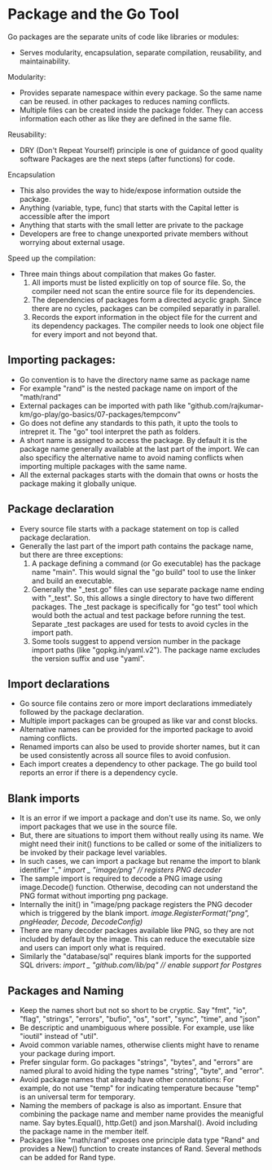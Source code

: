 # Package and the Go Tool

Go packages are the separate units of code like libraries or modules:
  - Serves modularity, encapsulation, separate compilation, reusability, and maintainability.

Modularity:
  - Provides separate namespace within every package. So the same name can be reused.
    in other packages to reduces naming conflicts.
  - Multiple files can be created inside the package folder. They can access information
    each other as like they are defined in the same file.

Reusability:
  - DRY (Don't Repeat Yourself) principle is one of guidance of good quality software
    Packages are the next steps (after functions) for code.

Encapsulation
  - This also provides the way to hide/expose information outside the package.
  - Anything (variable, type, func) that starts with the Capital letter is accessible after the import
  - Anything that starts with the small letter are private to the package
  - Developers are free to change unexported private members without worrying about external usage.

Speed up the compilation:
  - Three main things about compilation that makes Go faster.
    1. All imports must be listed explicitly on top of source file. So, the compiler need not scan
       the entire source file for its dependencies.
    2. The dependencies of packages form a directed acyclic graph. Since there are no cycles,
       packages can be compiled separatly in parallel.
    3. Records the export information in the object file for the current and its dependency
       packages. The compiler needs to look one object file for every import and not beyond that.

## Importing packages:
  - Go convention is to have the directory name same as package name
  - For example "rand" is the nested package name on import of the "math/rand"
  - External packages can be imported with path like
    "github.com/rajkumar-km/go-play/go-basics/07-packages/tempconv"
  - Go does not define any standards to this path, it upto the tools to intrepret it.
    The "go" tool interpret the path as folders.
  - A short name is assigned to access the package. By default it is the package name
    generally available at the last part of the import. We can also specificy the alternative
    name to avoid naming conflicts when importing multiple packages with the same name.
  - All the external packages starts with the domain that owns or hosts the package making it
    globally unique.

## Package declaration
  - Every source file starts with a package statement on top is called package declaration.
  - Generally the last part of the import path contains the package name, but there are three
    exceptions:
    1. A package defining a command (or Go executable) has the package name "main". This would signal
       the "go build" tool to use the linker and build an executable.
    2. Generally the "_test.go" files can use separate package name ending with "_test". So, this
       allows a single directory to have two different packages. The _test package is specifically
       for "go test" tool which would both the actual and test package before running the test.
       Separate _test packages are used for tests to avoid cycles in the import path.
    3. Some tools suggest to append version number in the package import paths
       (like "gopkg.in/yaml.v2"). The package name excludes the version suffix and use "yaml".

## Import declarations
  - Go source file contains zero or more import declarations immediately followed by the
    package declaration.
  - Multiple import packages can be grouped as like var and const blocks.
  - Alternative names can be provided for the imported package to avoid naming conflicts.
  - Renamed imports can also be used to provide shorter names, but it can be used consistently
    across all source files to avoid confusion.
  - Each import creates a dependency to other package. The go build tool reports an error if
    there is a dependency cycle.

## Blank imports
  - It is an error if we import a package and don't use its name. So, we only import packages that
    we use in the source file.
  - But, there are situations to import them without really using its name. We might need their
    init() functions to be called or some of the initializers to be invoked by their package level
    variables.
  - In such cases, we can import a package but rename the import to blank identifier "_"
      *import _ "image/png" // registers PNG decoder*
  - The sample import is required to decode a PNG image using image.Decode() function. Otherwise,
    decoding can not understand the PNG format without importing png package.
  - Internally the init() in "image/png package registers the PNG decoder which is triggered by
    the blank import.
      *image.RegisterFormat("png", pngHeader, Decode, DecodeConfig)*
  - There are many decoder packages available like PNG, so they are not included by default by the
    image. This can reduce the executable size and users can import only what is required.
  - Similarly the "database/sql" requires blank imports for the supported SQL drivers:
      *import _ "github.com/lib/pq" // enable support for Postgres*

## Packages and Naming
  - Keep the names short but not so short to be cryptic. Say "fmt", "io", "flag", "strings",
    "errors", "bufio", "os", "sort", "sync", "time", and "json"
  - Be descriptic and unambiguous where possible. For example, use like "ioutil" instead of "util".
  - Avoid common variable names, otherwise clients might have to rename your package during import.
  - Prefer singular form. Go packages "strings", "bytes", and "errors" are named plural to avoid
    hiding the type names "string", "byte", and "error".
  - Avoid package names that already have other connotations: For example, do not use "temp" for
    indicating temperature because "temp" is an universal term for temporary.
  - Naming the members of package is also as important. Ensure that combining the package name
    and member name provides the meanigful name. Say bytes.Equal(), http.Get() and json.Marshal().
    Avoid including the package name in the member itelf.
  - Packages like "math/rand" exposes one principle data type "Rand" and provides a New() function
    to create instances of Rand. Several methods can be added for Rand type.
